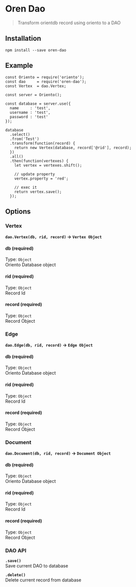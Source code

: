# Oren Dao
> Transform orientdb record using oriento to a DAO

## Installation
```
npm install --save oren-dao
```

## Example
``` JS
const Oriento = require('oriento');
const dao     = require('oren-dao');
const Vertex  = dao.Vertex;

const server = Oriento();

const database = server.use({
  name     : 'test',
  username : 'test',
  password : 'test'
});

database
  .select()
  .from('Test')
  .transform(function(record) {
    return new Vertex(database, record['@rid'], record);
  })
  .all()
  .then(function(vertexes) {
    let vertex = vertexes.shift();

    // update property
    vertex.property = 'red';

    // exec it
    return vertex.save();
  });
```

## Options
### Vertex
**`dao.Vertex(db, rid, record)` -> `Vertex Object`**
#### db (required)
Type: `Object`  
Oriento Database object

#### rid (required)
Type: `Object`  
Record Id

#### record (required)
Type: `Object`  
Record Object

### Edge
**`dao.Edge(db, rid, record)` -> `Edge Object`**
#### db (required)
Type: `Object`  
Oriento Database object

#### rid (required)
Type: `Object`  
Record Id

#### record (required)
Type: `Object`  
Record Object

### Document
**`dao.Document(db, rid, record)` -> `Document Object`**
#### db (required)
Type: `Object`  
Oriento Database object

#### rid (required)
Type: `Object`  
Record Id

#### record (required)
Type: `Object`  
Record Object

### DAO API
**`.save()`**  
Save current DAO to database

**`.delete()`**  
Delete current record from database
